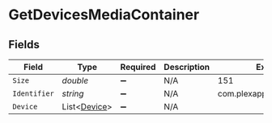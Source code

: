 # GetDevicesMediaContainer


## Fields

| Field                                           | Type                                            | Required                                        | Description                                     | Example                                         |
| ----------------------------------------------- | ----------------------------------------------- | ----------------------------------------------- | ----------------------------------------------- | ----------------------------------------------- |
| `Size`                                          | *double*                                        | :heavy_minus_sign:                              | N/A                                             | 151                                             |
| `Identifier`                                    | *string*                                        | :heavy_minus_sign:                              | N/A                                             | com.plexapp.system.devices                      |
| `Device`                                        | List<[Device](../../Models/Requests/Device.md)> | :heavy_minus_sign:                              | N/A                                             |                                                 |